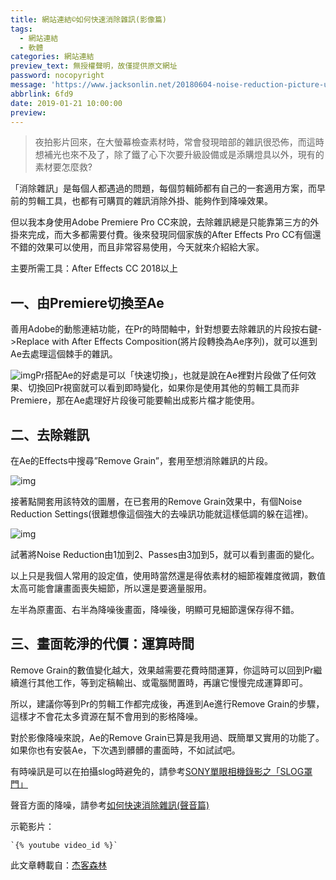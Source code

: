 ```yaml
---
title: 網站連結©如何快速消除雜訊(影像篇)
tags:
  - 網站連結
  - 軟體
categories: 網站連結
preview_text: 無授權聲明，故僅提供原文網址
password: nocopyright
message: 'https://www.jacksonlin.net/20180604-noise-reduction-picture-using-ae/'
abbrlink: 6fd9
date: 2019-01-21 10:00:00
preview:
---
```






> 夜拍影片回來，在大螢幕檢查素材時，常會發現暗部的雜訊很恐佈，而這時想補光也來不及了，除了鐵了心下次要升級設備或是添購燈具以外，現有的素材要怎麼救?

 

「消除雜訊」是每個人都遇過的問題，每個剪輯師都有自己的一套適用方案，而早前的剪輯工具，也都有可購買的雜訊消除外掛、能夠作到降噪效果。

但以我本身使用Adobe Premiere Pro CC來說，去除雜訊總是只能靠第三方的外掛來完成，而大多都需要付費。後來發現同個家族的After Effects Pro CC有個還不錯的效果可以使用，而且非常容易使用，今天就來介紹給大家。

主要所需工具：After Effects CC 2018以上

 

## **一、由Premiere切換至Ae**

善用Adobe的動態連結功能，在Pr的時間軸中，針對想要去除雜訊的片段按右鍵->Replace with After Effects Composition(將片段轉換為Ae序列)，就可以進到Ae去處理這個棘手的雜訊。

 

![img](https://i2.wp.com/www.jacksonlin.net/wp-content/uploads/2017/07/tip.png?resize=50%2C50&ssl=1)Pr搭配Ae的好處是可以「快速切換」，也就是說在Ae裡對片段做了任何效果、切換回Pr視窗就可以看到即時變化，如果你是使用其他的剪輯工具而非Premiere，那在Ae處理好片段後可能要輸出成影片檔才能使用。

 

## **二、去除雜訊**

在Ae的Effects中搜尋”Remove Grain”，套用至想消除雜訊的片段。

![img](https://i2.wp.com/www.jacksonlin.net/wp-content/uploads/2018/06/remove-grain.jpg?resize=418%2C226&ssl=1)

 

接著點開套用該特效的圖層，在已套用的Remove Grain效果中，有個Noise Reduction Settings(很難想像這個強大的去噪訊功能就這樣低調的躲在這裡)。

![img](https://i0.wp.com/www.jacksonlin.net/wp-content/uploads/2018/06/Remove-Grain%E8%A8%AD%E5%AE%9A%E5%80%BC.jpg?resize=682%2C362&ssl=1)

 

試著將Noise Reduction由1加到2、Passes由3加到5，就可以看到畫面的變化。

以上只是我個人常用的設定值，使用時當然還是得依素材的細節複雜度微調，數值太高可能會讓畫面喪失細節，所以還是要適量服用。



左半為原畫面、右半為降噪後畫面，降噪後，明顯可見細節還保存得不錯。

 

## **三、畫面乾淨的代價：運算時間**

Remove Grain的數值變化越大，效果越需要花費時間運算，你這時可以回到Pr繼續進行其他工作，等到定稿輸出、或電腦閒置時，再讓它慢慢完成運算即可。

所以，建議你等到Pr的剪輯工作都完成後，再進到Ae進行Remove Grain的步驟，這樣才不會花太多資源在幫不會用到的影格降噪。

 

對於影像降噪來說，Ae的Remove Grain已算是我用過、既簡單又實用的功能了。如果你也有安裝Ae，下次遇到髒髒的畫面時，不如試試吧。

 

有時噪訊是可以在拍攝slog時避免的，請參考[SONY單眼相機錄影之「SLOG罩門」](https://www.jacksonlin.net/20180801-slog-warning/)

聲音方面的降噪，請參考[如何快速消除雜訊(聲音篇)](https://www.jacksonlin.net/20180606-audio-noise-reduction/)

 

 

示範影片：

```
`{% youtube video_id %}`
```



此文章轉載自：[杰客森林](https://www.jacksonlin.net/20180604-noise-reduction-picture-using-ae/)